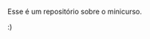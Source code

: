 Esse é um repositório sobre o minicurso.











































































































































































































































































































































































:)
